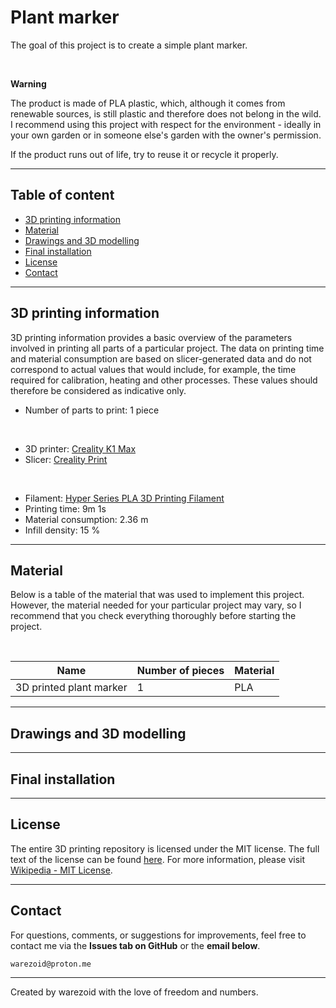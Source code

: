# Plant marker
The goal of this project is to create a simple plant marker.

<br>

**Warning**

The product is made of PLA plastic, which, although it comes from renewable sources, is still plastic and therefore does not belong in the wild. I recommend using this project with respect for the environment - ideally in your own garden or in someone else's garden with the owner's permission.

If the product runs out of life, try to reuse it or recycle it properly.

---





## Table of content
- [3D printing information](#3d-printing-information)
- [Material](#material)
- [Drawings and 3D modelling](#drawings-and-3d-modelling)
- [Final installation](#final-installation)
- [License](#license)
- [Contact](#contact)

---





## 3D printing information
3D printing information provides a basic overview of the parameters involved in printing all parts of a particular project. The data on printing time and material consumption are based on slicer-generated data and do not correspond to actual values that would include, for example, the time required for calibration, heating and other processes. These values should therefore be considered as indicative only.

- Number of parts to print: 1 piece

<br>

- 3D printer: [Creality K1 Max](https://www.creality.com/products/creality-k1-max-3d-printer)
- Slicer: [Creality Print](https://www.creality.com/pages/download-software)

<br>

- Filament: [Hyper Series PLA 3D Printing Filament](https://store.creality.com/products/hyper-series-pla-3d-printing-filament-1kg?variant=f5519251-fe97-4b57-9f1d-16ec93b94b97)
- Printing time: 9m 1s
- Material consumption: 2.36 m
- Infill density: 15 %

---





## Material
Below is a table of the material that was used to implement this project. However, the material needed for your particular project may vary, so I recommend that you check everything thoroughly before starting the project.

<br>

| Name | Number of pieces | Material
|-----------|-----------|-----------|
| 3D printed plant marker | 1 | PLA |

---





## Drawings and 3D modelling

---





## Final installation

---





## License
The entire 3D printing repository is licensed under the MIT license. The full text of the license can be found [here](../../LICENSE.md). For more information, please visit [Wikipedia - MIT License](https://en.wikipedia.org/wiki/MIT_License).

---





## Contact
For questions, comments, or suggestions for improvements, feel free to contact me via the **Issues tab on GitHub** or the **email below**.

```
warezoid@proton.me
```

---





Created by warezoid with the love of freedom and numbers.
